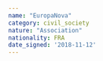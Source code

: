 ```yaml
---
name: "EuropaNova"
category: civil_society
nature: "Association"
nationality: FRA
date_signed: '2018-11-12'
---
```

    
